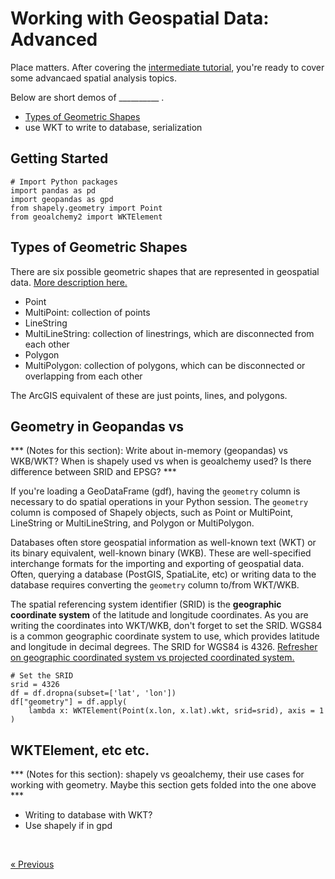 # Working with Geospatial Data: Advanced

Place matters. After covering the [intermediate tutorial](./spatial-analysis-intermediate.md), you're ready to cover some advancaed spatial analysis topics. 

Below are short demos of __________ . 
* [Types of Geometric Shapes](#types-of-geometric-shapes)
* use WKT to write to database, serialization


## Getting Started 

```
# Import Python packages
import pandas as pd
import geopandas as gpd
from shapely.geometry import Point
from geoalchemy2 import WKTElement
```

## Types of Geometric Shapes
There are six possible geometric shapes that are represented in geospatial data. [More description here.](http://postgis.net/workshops/postgis-intro/geometries.html#representing-real-world-objects)
* Point
* MultiPoint: collection of points
* LineString
* MultiLineString: collection of linestrings, which are disconnected from each other
* Polygon
* MultiPolygon: collection of polygons, which can be disconnected or overlapping from each other

The ArcGIS equivalent of these are just points, lines, and polygons.

## Geometry in Geopandas vs 

*** (Notes for this section): Write about in-memory (geopandas) vs WKB/WKT? When is shapely used vs when is geoalchemy used? Is there difference between SRID and EPSG? ***

If you're loading a GeoDataFrame (gdf), having the `geometry` column is necessary to do spatial operations in your Python session. The `geometry` column is composed of Shapely objects, such as Point or MultiPoint, LineString or MultiLineString, and Polygon or MultiPolygon.


Databases often store geospatial information as well-known text (WKT) or its binary equivalent, well-known binary (WKB). These are well-specified interchange formats for the importing and exporting of geospatial data. Often, querying a database (PostGIS, SpatiaLite, etc) or writing data to the database requires converting the `geometry` column to/from WKT/WKB.

The spatial referencing system identifier (SRID) is the <b>geographic coordinate system</b> of the latitude and longitude coordinates. As you are writing the coordinates into WKT/WKB, don't forget to set the SRID. WGS84 is a common geographic coordinate system to use, which provides latitude and longitude in decimal degrees. The SRID for WGS84 is 4326. [Refresher on geographic coordinated system vs projected coordinated system.](./spatial-analysis-basics.md)

``` 
# Set the SRID
srid = 4326
df = df.dropna(subset=['lat', 'lon'])
df["geometry"] = df.apply(
    lambda x: WKTElement(Point(x.lon, x.lat).wkt, srid=srid), axis = 1
)

```

## WKTElement, etc etc. 

*** (Notes for this section): shapely vs geoalchemy, their use cases for working with geometry. Maybe this section gets folded into the one above ***

* Writing to database with WKT?
* Use shapely if in gpd

<br>

[« Previous](./spatial-analysis-intermediate.md)